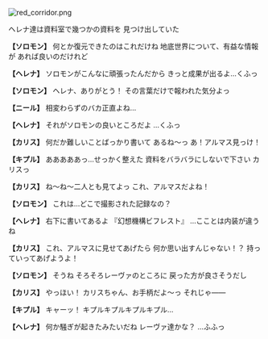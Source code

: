 
![red_corridor.png](../images/backgrounds/red_corridor.png)

ヘレナ達は資料室で幾つかの資料を
見つけ出していた

**【ソロモン】**
何とか復元できたのはこれだけね
地底世界について、有益な情報が
あれば良いのだけれど

**【ヘレナ】**
ソロモンがこんなに頑張ったんだから
きっと成果が出るよ…くふっ

**【ソロモン】**
ヘレナ、ありがとう！
その言葉だけで報われた気分よっ

**【ニール】**
相変わらずのバカ正直よね…

**【ヘレナ】**
それがソロモンの良いところだよ
…くふっ

**【カリス】**
何だか難しいことばっかり書いて
あるね～っ
あ！アルマス見っけ！

**【キプル】**
あああああっ…せっかく整えた
資料をバラバラにしないで下さい
カリスっ

**【カリス】**
ね～ね～二人とも見てよっ
これ、アルマスだよね！

**【ソロモン】**
これは…どこで撮影された記録なの？

**【ヘレナ】**
右下に書いてあるよ
『幻想機構ビフレスト』
…こことは内装が違うね

**【カリス】**
これ、アルマスに見せてあげたら
何か思い出すんじゃない！？
持っていってあげようよ！

**【ソロモン】**
そうね
そろそろレーヴァのところに
戻った方が良さそうだし

**【カリス】**
やっほい！
カリスちゃん、お手柄だよ～っ
それじゃ――

**【キプル】**
キャーッ！
キプルキプルキプルキプル…

**【ヘレナ】**
何か騒ぎが起きたみたいだね
レーヴァ達かな？
…ふふっ